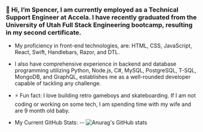 ### 👋 Hi, I’m Spencer, I am currently employed as a Technical Support Engineer at Accela. I have recently graduated from the University of Utah Full Stack Engineering bootcamp, resulting in my second certificate. 

- My proficiency in front-end technologies, are: HTML, CSS, JavaScript, React, Swift, Handlebars, Razor, and DTL.
- I also have comprehensive experience in backend and database programming utilizing Python, Node.js, C#, MySQL, PostgreSQL, T-SQL, MongoDB, and GraphQL, establishes me as a well-rounded developer capable of tackling any challenge.

- ⚡ Fun fact: I love building retro gameboys and skateboarding. If I am not coding or working on some tech, I am spending time with my wife and are 9 month old baby.

<!--
**Canadianfaller7/Canadianfaller7** is a ✨ _special_ ✨ repository because its `README.md` (this file) appears on your GitHub profile.

Here are some ideas to get you started:

- 🔭 I’m currently working on ...
- 🌱 I’m currently learning ...
- 👯 I’m looking to collaborate on ...
- 🤔 I’m looking for help with ...
- 💬 Ask me about ...
- 📫 How to reach me: ...
- 😄 Pronouns: ...

-->
- My Current GitHub Stats:
-- ![Anurag's GitHub stats](https://github-readme-stats.vercel.app/api?username=canadianfaller7&show_icons=true&theme=vision-friendly-dark)

